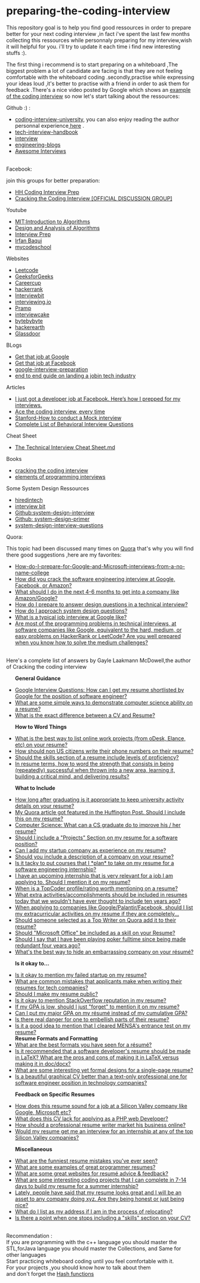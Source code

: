 # preparing-the-coding-interview
This repository goal is to help you find good ressources in order to prepare better for your next coding interview ,in fact i've spent the last few months collecting this ressources while personnaly preparing for my interview,wish it will helpful for you.
i'll try to update it each time i find new interesting stuffs :).


The first thing i recommend is to start preparing on a whiteboard ,The biggest problem a lot of candidate are  facing is that they are not feeling comfortable with the whiteboard coding .secondly,practise while expressing your ideas loud ,it's better to practise with a friend in order to ask them for feedback .There's a nice video posted by Google which shows an <a href="https://www.youtube.com/watch?v=XKu_SEDAykw&t=700s">example of the coding interview</a>
so now let's start talking about the ressources:

 Github :) :
 <ul>
<li><a href="https://github.com/jwasham/coding-interview-university">coding-interview-university</a>, you can also enjoy reading the author personnal experience<a href="https://medium.freecodecamp.org/why-i-studied-full-time-for-8-months-for-a-google-interview-cc662ce9bb13"> here</a> .</li>
<li><a href="https://github.com/yangshun/tech-interview-handbook/blob/master/preparing/cheatsheet.md">tech-interview-handbook</a></li>
 <li><a href="https://github.com/andreis/interview">interview</a></li>
 <li><a href="https://github.com/kilimchoi/engineering-blogs">engineering-blogs</a></li>
 <li><a href="https://github.com/MaximAbramchuck/awesome-interview-questions/blob/master/README.md">Awesome Interviews</a></li>
 
</ul>
<br/>
Facebook:
<p>join this groups for better preparation:</p>
<ul>
 <li><a href="https://www.facebook.com/groups/hhcodinginterviewprep/?ref=bookmarks">HH Coding Interview Prep</a></li>
 <li><a href="https://www.facebook.com/groups/ctciofficial/?ref=bookmarks">Cracking the Coding Interview [OFFICIAL DISCUSSION GROUP]</a></li>
 </ul>
Youtube
 <ul>
 <li><a href="https://ocw.mit.edu/courses/electrical-engineering-and-computer-science/6-046j-introduction-to-algorithms-sma-5503-fall-2005/index.htm">MIT:Introduction to Algorithms</a></li>
<li><a href="https://www.youtube.com/channel/UCliJsnOQEU9ZkWEE7Vtryng/videos">Design and Analysis of Algorithms</a></li>
 <li><a href="https://www.youtube.com/channel/UCILCBVnN0BAhnZuXbYLabRQ">Interview Prep</a></li>
 <li><a href="https://www.youtube.com/channel/UCYvQTh9aUgPZmVH0wNHFa1A"> Irfan Baqui</a></li>
 <li><a href="https://www.youtube.com/user/mycodeschool">mycodeschool</a></li>
 </ul>
 Websites
 <ul>
 <li><a href="https://leetcode.com/">Leetcode</a></li>
 <li><a href="https://www.geeksforgeeks.org/">GeeksforGeeks</a></li>
 <li><a href="https://www.careercup.com/">Careercup</a></li>
 <li><a href="https://www.hackerrank.com/">hackerrank</a></li>
 <li><a href="https://www.interviewbit.com/">Interviewbit</a></li>
 <li><a href="https://interviewing.io/">interviewing.io</a></li>
 <li><a href="https://www.pramp.com/#/">Pramp</a></li>
 <li><a href="https://www.interviewcake.com/">interviewcake</a></li>
 <li><a href="https://www.byte-by-byte.com/">bytebybyte</a></li>
 <li><a href="https://www.hackerearth.com/">hackerearth</a></li>
 <li><a href="/www.glassdoor.com">Glassdoor</a></href>
 </ul>
BLogs
 <ul>
 <li><a  href="http://steve-yegge.blogspot.com/2008/03/get-that-job-at-google.html">Get that job at Google</a></li>
 <li><a href="https://www.facebook.com/notes/facebook-engineering/get-that-job-at-facebook/10150964382448920">Get that job at Facebook</a></li>
 <li><a href="http://blog.gainlo.co/index.php/category/google-interview-preparation/">google-interview-preparation</a></li>
 <li><a href="http://www.mohsinali.net/guide.html">end to end guide on landing a  jobin tech industry</a></li>
 </ul>
  Articles
 <ul>
 <li><a  href="https://medium.freecodecamp.org/software-engineering-interviews-744380f4f2af">I just got a developer job at Facebook. Here’s how I prepped for my interviews.</li>
  <li><a href="https://medium.com/@nickciubotariu/ace-the-coding-interview-every-time-d169ce1fd3fc">Ace the coding interview, every time</a></li>
 <li><a href="http://web.stanford.edu/dept/CTL/Oralcomm/Microsoft%20Word%20-%20How%20to%20Conduct%20Mock%20Interviews.pdf">Stanford-How to conduct a Mock interview </a></li>
 <li><a href="http://www.hsu.edu/Career/completelistofbehavioral.pdf">Complete List of Behavioral Interview Questions</a></li>
 </ul>
 Cheat Sheet
 <ul>
 <li><a href="https://gist.github.com/TSiege/cbb0507082bb18ff7e4b">The Technical Interview Cheat Sheet.md</a></li>
 </ul>
 Books
 <ul>
 <li><a href="https://www.amazon.com/Cracking-Coding-Interview-6th-Edition/dp/0984782850/ref=as_li_ss_tl?ie=UTF8&linkCode=sl1&tag=smartbulbre01-20&linkId=a038d912aa391d830120a58bd6cf2536">cracking the coding interview</a></li>
 <li><a href="mazon.com/Elements-Programming-Interviews-Insiders-Guide/dp/1479274836/ref=as_li_ss_tl?ie=UTF8&linkCode=sl1&tag=smartbulbre01-20&linkId=4122c143363c4988f44f7f6d9dff7158">elements of programming interviews</a></li>
 </ul>
 Some System Design Ressources
 <ul>
 <li><a href="https://www.hiredintech.com/courses/system-design">hiredintech</a></li>
 <li><a href="https://www.interviewbit.com/courses/system-design/">interview bit</a></li>
 <li><a href="https://github.com/checkcheckzz/system-design-interview">Github:system-design-interview</a></li>
 <li><a href="https://github.com/donnemartin/system-design-primer">Github: system-design-primer</a></li>
 <li><a href="http://blog.gainlo.co/index.php/category/system-design-interview-questions/">system-design-interview-questions</a></li>
 </ul>
 Quora:

<p>This topic had been discussed many times on <a href="https://www.quora.com/">Quora</a> that's why you will find there good suggestions ,here are my favorites:</p>
<ul>
<li><a href="http://qr.ae/TUp7TM"> How-do-I-prepare-for-Google-and-Microsoft-interviews-from-a-no-name-college</a></li>
 <li><a href="http://qr.ae/TUp7hX">How did you crack the software engineering interview at Google, Facebook, or Amazon?</a></li>
 <li><a href="http://qr.ae/TUp7hk">What should I do in the next 4-6 months to get into a company like Amazon/Google?</a></li>
 <li><a href="https://www.quora.com/How-do-I-prepare-to-answer-design-questions-in-a-technical-interview?srid=TJq1&share=a7953f39">How do I prepare to answer design questions in a technical interview?</a></li>
 <li><a href="https://www.quora.com/How-do-I-approach-system-design-questions/answer/Gaurav-Sen-6?share=c00faeab&srid=2k4y">How do I approach system design questions?</a></li>
 <li><a href="http://qr.ae/TUptM7">What is a typical job interview at Google like?</a></li>
 <li><a href="http://qr.ae/TUp9dT">Are most of the programming problems in technical interviews, at software companies like Google, equivalent to the hard, medium, or easy problems on HackerRank or LeetCode? Are you well prepared when you know how to solve the medium challenges?</a></li></ul>
 <br/>
 Here's a complete list of answers by  Gayle Laakmann McDowell,the author of Cracking the coding interview <br/>
 <ul>
  
  <B>General Guidance</B>
<li><a href="https://www.quora.com/How-can-I-get-my-resume-shortlisted-by-Google-for-the-position-of-software-engineer-Can-someone-tell-me-about-the-technical-achievements-or-any-other-details-that-Google-looks-for-on-a-resume/answer/Gayle-Laakmann-McDowell">Google Interview Questions: How can I get my resume shortlisted by Google for the position of software engineer?</a></li>
<li><a href="https://www.quora.com/What-are-some-simple-ways-to-demonstrate-computer-science-ability-on-a-resume/answer/Gayle-Laakmann-McDowell">What are some simple ways to demonstrate computer science ability on a resume?</a></li>
<li><a href="https://www.quora.com/What-is-the-difference-between-CV-and-resume-2/answer/Gayle-Laakmann-McDowell">What is the exact difference between a CV and Resume?</a></li>

<b>How to Word Things</b>
<li><a href="https://www.quora.com/What-is-the-best-way-to-list-online-work-projects-from-oDesk-Elance-etc-on-your-resume/answer/Gayle-Laakmann-McDowell">What is the best way to list online work projects (from oDesk, Elance, etc) on your resume?</a></li>
<li><a href="https://www.quora.com/How-should-non-US-citizens-write-their-phone-numbers-on-their-resume/answer/Gayle-Laakmann-McDowell">How should non US citizens write their phone numbers on their resume?</a></li>
<li><a href="https://www.quora.com/Should-the-skills-section-of-a-resume-include-levels-of-proficiency/answer/Gayle-Laakmann-McDowell">Should the skills section of a resume include levels of proficiency?</a></li>
<li><a href="https://www.quora.com/In-resume-terms-how-should-I-word-the-strength-that-consists-of-repeatedly-being-successful-when-thrown-into-a-new-area-learning-it-building-with-a-critical-mind-and-delivering-results/answer/Gayle-Laakmann-McDowell">In resume terms, how to word the strength that consists in being (repeatedly) successful when thrown into a new area, learning it, building a critical mind, and delivering results?</a></li>

<b>What to Include</b>
<li><a href="https://www.quora.com/How-long-after-graduating-is-it-appropriate-to-keep-university-activity-details-on-your-resume/answer/Gayle-Laakmann-McDowell">How long after graduating is it appropriate to keep university activity details on your resume?</a></li>
<li><a href="https://www.quora.com/My-Quora-article-got-featured-in-the-Huffington-Post-Should-I-include-this-on-my-r%C3%A9sum%C3%A9/answer/Gayle-Laakmann-McDowell">My Quora article got featured in the Huffington Post. Should I include this on my resume?</a></li>
<li><a href="https://www.quora.com/What-can-a-computer-science-graduate-do-to-improve-his-her-resume-as-projects-done-by-most-of-the-students-are-more-or-less-academic-projects-with-common-standards-across-different-universities/answer/Gayle-Laakmann-McDowell">Computer Science: What can a CS graduate do to improve his / her resume?</a></li>
<li><a href="https://www.quora.com/Should-I-include-a-Projects-Section-on-my-resume-for-a-software-position-As-a-student-under-what-circumstance-should-I-list-them-and-when-shouldnt-I/answer/Gayle-Laakmann-McDowell">Should I include a "Projects" Section on my resume for a software position?</a></li>
<li><a href="https://www.quora.com/Can-I-add-my-startup-company-as-experience-on-my-resume-I-am-the-CEO-Will-this-experience-be-considered-in-applying-for-a-job-or-an-MBA-course/answer/Gayle-Laakmann-McDowell">Can I add my startup company as experience on my resume?</a></li>
<li><a href="https://www.quora.com/Should-you-include-a-description-of-a-company-on-your-resume/answer/Gayle-Laakmann-McDowell">Should you include a description of a company on your resume?</a></li>
<li><a href="https://www.quora.com/Is-it-tacky-to-put-courses-that-I-*plan*-to-take-on-my-resume-for-a-software-engineering-internship/answer/Gayle-Laakmann-McDowell">Is it tacky to put courses that I *plan* to take on my resume for a software engineering internship?</a></li>
<li><a href="https://www.quora.com/I-have-an-upcoming-internship-that-is-very-relevant-for-a-job-I-am-applying-to-Should-I-mention-it-on-my-resume/answer/Gayle-Laakmann-McDowell">I have an upcoming internship that is very relevant for a job I am applying to. Should I mention it on my resume?</a></li>
<li><a href="https://www.quora.com/When-is-a-TopCoder-profile-rating-worth-mentioning-on-a-resume/answer/Gayle-Laakmann-McDowell">When is a TopCoder profile/rating worth mentioning on a resume?</a></li>
<li><a href="https://www.quora.com/What-extra-activities-accomplishments-should-be-included-in-resumes-today-that-we-wouldnt-have-ever-thought-to-include-ten-years-ago/answer/Gayle-Laakmann-McDowell">What extra activities/accomplishments should be included in resumes today that we wouldn't have ever thought to include ten years ago?</a></li>
<li><a href="https://www.quora.com/Hiring/When-applying-to-companies-like-Google-Palantir-Facebook-should-I-list-my-extracurricular-activities-on-my-resume-if-they-are-completely-irrelevant/answer/Gayle-Laakmann-McDowell?share=1&srid=ptnX">When applying to companies like Google/Palantir/Facebook, should I list my extracurricular activities on my resume if they are completely...</a></li>
<li><a href="https://www.quora.com/Top-Writers-Quora-program/Should-someone-selected-as-a-Top-Writer-on-Quora-add-it-to-their-resume/answer/Gayle-Laakmann-McDowell?share=1&srid=ptnX">Should someone selected as a Top Writer on Quora add it to their resume?</a></li>
<li><a href="https://www.quora.com/R%C3%A9sum%C3%A9s-and-CVs/Should-Microsoft-Office-be-included-as-a-skill-on-your-resume/answer/Gayle-Laakmann-McDowell?share=1&srid=ptnX">Should "Microsoft Office" be included as a skill on your Resume?</a></li>
<li><a href="https://www.quora.com/R%C3%A9sum%C3%A9s-and-CVs/Should-I-say-that-I-have-been-playing-poker-fulltime-since-being-made-redundant-four-years-ago/answer/Gayle-Laakmann-McDowell?share=1&srid=ptnX">Should I say that I have been playing poker fulltime since being made redundant four years ago?</a></li>
<li><a href="https://www.quora.com/Whats-the-best-way-to-hide-an-embarrassing-company-on-your-r%C3%A9sum%C3%A9/answer/Gayle-Laakmann-McDowell">What's the best way to hide an embarrassing company on your résumé?</a></li>

<b>Is it okay to...</b>
<li><a href="https://www.quora.com/Is-it-okay-to-mention-Stack-Overflow-reputation-points-in-my-resume/answer/Gayle-Laakmann-McDowell">Is it okay to mention my failed startup on my resume?</a></li>
<li><a href="https://www.quora.com/What-are-common-mistakes-that-applicants-make-when-writing-their-resumes-for-tech-companies-mainly-for-software-engineering-positions/answer/Gayle-Laakmann-McDowell">What are common mistakes that applicants make when writing their resumes for tech companies?</a></li>
<li><a href="https://www.quora.com/Should-I-make-my-resume-public/answer/Gayle-Laakmann-McDowell">Should I make my resume public?</a></li>
<li><a href="https://www.quora.com/Is-it-okay-to-mention-Stack-Overflow-reputation-points-in-my-resume/answer/Gayle-Laakmann-McDowell">Is it okay to mention StackOverflow reputation in my resume?</a></li>
<li><a href="https://www.quora.com/If-my-GPA-is-low-should-I-remove-it-from-my-resume/answer/Gayle-Laakmann-McDowell">If my GPA is low, should I just "forget" to mention it on my resume?</a></li>
<li><a href="https://www.quora.com/Can-I-put-my-major-GPA-on-my-resume-instead-of-my-cumulative-GPA/answer/Gayle-Laakmann-McDowell">Can I put my major GPA on my résumé instead of my cumulative GPA?</a></li>
<li><a href="https://www.quora.com/Is-there-real-danger-for-one-to-embellish-parts-of-their-resume/answer/Gayle-Laakmann-McDowell?share=1&srid=ptnX">Is there real danger for one to embellish parts of their resume?</a></li>
<li><a href="https://www.quora.com/Career-Advice/Is-it-a-good-idea-to-mention-that-I-cleared-Mensas-entrance-test-on-my-resume/answer/Gayle-Laakmann-McDowell?share=1&srid=ptnX">Is it a good idea to mention that I cleared MENSA's entrance test on my resume?</a></li>
<b>Resume Formats and Formatting</b>
<li><a href="https://www.quora.com/What-are-the-best-formats-for-a-resume/answer/Gayle-Laakmann-McDowell">What are the best formats you have seen for a résumé?</a></li>
<li><a href="https://www.quora.com/Is-it-recommended-that-a-software-developers-resume-should-be-made-in-LaTeX/answer/Gayle-Laakmann-McDowell">Is it recommended that a software developer's resume should be made in LaTeX? What are the pros and cons of making it in LaTeX versus making it in doc/docx?</a></li>
<li><a href="https://www.quora.com/What-are-some-interesting-yet-formal-designs-for-a-single-page-resume/answer/Gayle-Laakmann-McDowell">What are some interesting yet formal designs for a single-page resume?</a></li>
<li><a href="https://www.quora.com/R%C3%A9sum%C3%A9s-and-CVs/Is-a-beautiful-graphical-CV-better-than-a-text-only-professional-one-for-a-software-engineering-position-in-technology-companies-Are-they-considered-as-unprofessional/answer/Gayle-Laakmann-McDowell?share=1&srid=ptnX">Is a beautiful graphical CV better than a text-only professional one for software engineer position in technology companies?</a></li>

<b>Feedback on Specific Resumes</b>
<li><a href="https://www.quora.com/How-does-this-resume-sound-for-a-job-at-a-Silicon-Valley-company-like-Google-and-Microsoft/answer/Gayle-Laakmann-McDowell">How does this resume sound for a job at a Silicon Valley company like Google, Microsoft etc?</a></li>
<li><a href="https://www.quora.com/What-does-this-CV-lack-for-applying-as-a-PHP-web-Developer/answer/Gayle-Laakmann-McDowell">What does this CV lack for applying as a PHP web Developer?</a></li>
<li><a href="https://www.quora.com/How-should-a-professional-resume-writer-market-his-business-online/answer/Gayle-Laakmann-McDowell">How should a professional resume writer market his business online?</a></li>
<li><a href="https://www.quora.com/Would-my-resume-get-me-an-interview-for-an-internship-at-any-of-the-top-Silicon-Valley-companies">Would my resume get me an interview for an internship at any of the top Silicon Valley companies?</a></li>

<b>Miscellaneous</b>
<li><a href="https://www.quora.com/What-are-the-funniest-resume-mistakes-youve-ever-seen/answer/Gayle-Laakmann-McDowell">What are the funniest resume mistakes you've ever seen?</a></li>
<li><a href="https://www.quora.com/What-are-some-examples-of-great-programmer-resumes/answer/Gayle-Laakmann-McDowell">What are some examples of great programmer resumes?</a></li>
<li><a href="https://www.quora.com/What-are-some-great-websites-for-resum%C3%A9-advice-feedback-1/answer/Gayle-Laakmann-McDowell">What are some great websites for resumé advice & feedback?</a></li>
<li><a href="https://www.quora.com/What-are-some-interesting-coding-projects-that-I-can-complete-in-7-14-days-to-build-my-resume-for-a-summer-internship/answer/Gayle-Laakmann-McDowell">What are some interesting coding projects that I can complete in 7-14 days to build my resume for a summer internship?</li>
<li><a href="https://www.quora.com/Lately-people-have-said-that-my-resume-looks-great-and-I-will-be-an-asset-to-any-company-doing-xyz-Are-they-being-honest-or-just-being-nice/answer/Gayle-Laakmann-McDowell">Lately, people have said that my resume looks great and I will be an asset to any company doing xyz. Are they being honest or just being nice?</a></li>
<li><a href="https://www.quora.com/R%C3%A9sum%C3%A9s-and-CVs/What-do-I-list-as-my-address-if-I-am-in-the-process-of-relocating/answer/Gayle-Laakmann-McDowell?share=1&srid=ptnX">What do I list as my address if I am in the process of relocating?</a></li>
<li><a href="https://www.quora.com/R%C3%A9sum%C3%A9s-and-CVs/Is-there-a-point-when-one-stops-including-a-skills-section-on-your-CV-Or-should-this-section-always-be-there/answer/Gayle-Laakmann-McDowell?share=1&srid=ptnX">Is there a point when one stops including a "skills" section on your CV?</a></li>
 
</ul>
<br/>
  Recommendation :<br/>
 If you are programming with the c++ language you should master the STL,forJava language you should master the Collections, and Same for other languages<br/>
Start practicing whiteboard coding until you feel comfortable with it.</br>
For your projects ,you should know how  to talk about them </br>
and don't forget the <a href="http://www.cse.yorku.ca/~oz/hash.html">Hash functions</a></li>

